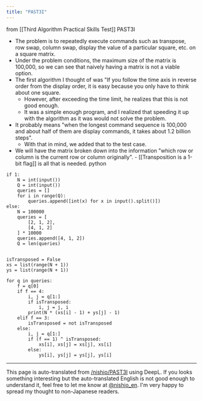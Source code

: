 ```yaml
---
title: "PAST3I"
---
```


from  [[Third Algorithm Practical Skills Test]]
PAST3I
- The problem is to repeatedly execute commands such as transpose, row swap, column swap, display the value of a particular square, etc. on a square matrix.
- Under the problem conditions, the maximum size of the matrix is 100,000, so we can see that naively having a matrix is not a viable option.
- The first algorithm I thought of was "If you follow the time axis in reverse order from the display order, it is easy because you only have to think about one square.
    - However, after exceeding the time limit, he realizes that this is not good enough.
    - It was a simple enough program, and I realized that speeding it up with the algorithm as it was would not solve the problem.
- It probably means "when the longest command sequence is 100,000 and about half of them are display commands, it takes about 1.2 billion steps".
    - With that in mind, we added that to the test case.
- We will have the matrix broken down into the information "which row or column is the current row or column originally".
        - [[Transposition is a 1-bit flag]] is all that is needed.
python

```
if 1:
    N = int(input())
    Q = int(input())
    queries = []
    for i in range(Q):
        queries.append([int(x) for x in input().split()])
else:
    N = 100000
    queries = [
        [2, 1, 2],
        [4, 1, 2]
    ] * 10000
    queries.append([4, 1, 2])
    Q = len(queries)


isTransposed = False
xs = list(range(N + 1))
ys = list(range(N + 1))

for q in queries:
    f = q[0]
    if f == 4:
        i, j = q[1:]
        if isTransposed:
            i, j = j, i
        print(N * (xs[i] - 1) + ys[j] - 1)
    elif f == 3:
        isTransposed = not isTransposed
    else:
        i, j = q[1:]
        if (f == 1) ^ isTransposed:
            xs[i], xs[j] = xs[j], xs[i]
        else:
            ys[i], ys[j] = ys[j], ys[i]
```


---
This page is auto-translated from [/nishio/PAST3I](https://scrapbox.io/nishio/PAST3I) using DeepL. If you looks something interesting but the auto-translated English is not good enough to understand it, feel free to let me know at [@nishio_en](https://twitter.com/nishio_en). I'm very happy to spread my thought to non-Japanese readers.